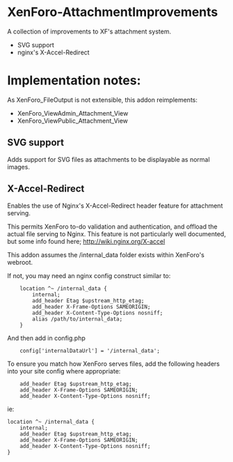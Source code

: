 # XenForo-AttachmentImprovements

A collection of improvements to XF's attachment system.

- SVG support
- nginx's X-Accel-Redirect

# Implementation notes:

As XenForo_FileOutput is not extensible, this addon reimplements:
- XenForo_ViewAdmin_Attachment_View
- XenForo_ViewPublic_Attachment_View

## SVG support

Adds support for SVG files as attachments to be displayable as normal images.

## X-Accel-Redirect

Enables the use of Nginx's X-Accel-Redirect header feature for attachment serving.

This permits XenForo to-do validation and authentication, and offload the actual file serving to Nginx. This feature is not particularly well documented, but some info found here; http://wiki.nginx.org/X-accel

This addon assumes the /internal_data folder exists within XenForo's webroot.

If not, you may need an nginx config construct similar to:
```
    location ^~ /internal_data {
        internal;
        add_header Etag $upstream_http_etag;
        add_header X-Frame-Options SAMEORIGIN;
        add_header X-Content-Type-Options nosniff;
        alias /path/to/internal_data;
    }
```  
And then add in config.php
```
    config['internalDataUrl'] = '/internal_data';
```  

To ensure you match how XenForo serves files, add the following headers into your site config where appropriate:
```
    add_header Etag $upstream_http_etag;
    add_header X-Frame-Options SAMEORIGIN;
    add_header X-Content-Type-Options nosniff;
```

ie:
```
location ^~ /internal_data {
    internal;
    add_header Etag $upstream_http_etag;
    add_header X-Frame-Options SAMEORIGIN;
    add_header X-Content-Type-Options nosniff;
}
```
